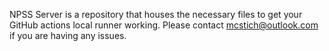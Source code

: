 NPSS Server is a repository that houses the necessary files to get your GitHub actions local runner working. Please contact mcstich@outlook.com if you are having any issues.
